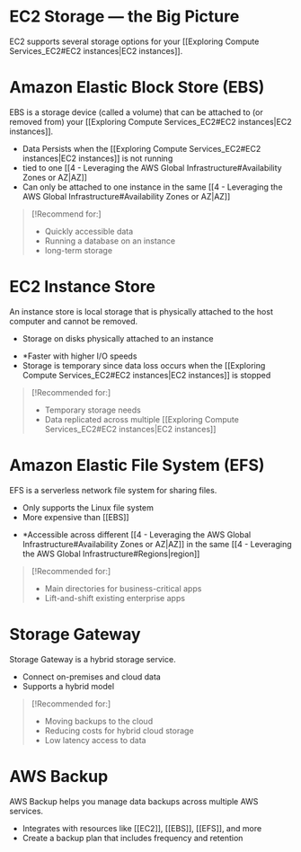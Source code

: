 # EC2 Storage — the Big Picture
EC2 supports several storage options for your [[Exploring Compute Services_EC2#EC2 instances|EC2 instances]].

# Amazon Elastic Block Store (EBS)
EBS is a storage device (called a volume) that can be attached to (or removed from) your [[Exploring Compute Services_EC2#EC2 instances|EC2 instances]].
- Data Persists when the [[Exploring Compute Services_EC2#EC2 instances|EC2 instances]] is not running
- tied to one [[4 - Leveraging the AWS Global Infrastructure#Availability Zones or AZ|AZ]]
- Can only be attached to one instance in the same  [[4 - Leveraging the AWS Global Infrastructure#Availability Zones or AZ|AZ]]
> [!Recommend for:]
>- Quickly accessible data
>- Running a database on an instance
>- long-term storage

# EC2 Instance Store
An instance store is local storage that is physically attached to the host computer and cannot be removed.

- Storage on disks physically attached to an instance
* *Faster with higher I/O speeds
* Storage is temporary since data loss occurs when the [[Exploring Compute Services_EC2#EC2 instances|EC2 instances]] is stopped
>[!Recommended for:]
> -   Temporary storage needs
> -   Data replicated across multiple [[Exploring Compute Services_EC2#EC2 instances|EC2 instances]]


# Amazon Elastic File System (EFS)
EFS is a serverless network file system for sharing files.
- Only supports the Linux file system
- More expensive than [[EBS]]
* *Accessible across different [[4 - Leveraging the AWS Global Infrastructure#Availability Zones or AZ|AZ]] in the same [[4 - Leveraging the AWS Global Infrastructure#Regions|region]]
>[!Recommended for:]
> -   Main directories for business-critical apps
> -   Lift-and-shift existing enterprise apps

# Storage Gateway
Storage Gateway is a hybrid storage service.
- Connect on-premises and cloud data
- Supports a hybrid model
> [!Recommended for:]
>-   Moving backups to the cloud
> -   Reducing costs for hybrid cloud storage
>-   Low latency access to data


# AWS Backup
AWS Backup helps you manage data backups across multiple AWS services.
- Integrates with resources like [[EC2]], [[EBS]], [[EFS]], and more
- Create a backup plan that includes frequency and retention